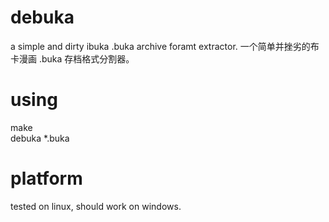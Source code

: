 debuka
======

a simple and dirty ibuka .buka archive foramt extractor.
一个简单并挫劣的布卡漫画 .buka 存档格式分割器。

using
=====
make   
debuka *.buka


platform
========
tested on linux, should work on windows.
